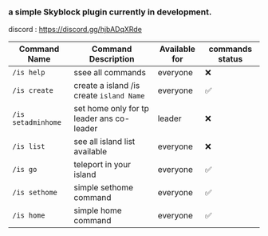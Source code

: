 ### a simple Skyblock plugin currently in development.
discord : https://discord.gg/hjbADqXRde
<br>

| Command Name       | Command Description                       | Available for | commands status |  
|--------------------|-------------------------------------------|---------------|-----------------|
| `/is help`         | ssee all commands                         | everyone      | ❌               |
| `/is create`       | create a island /is create `island Name ` | everyone      | ✅               |
| `/is setadminhome` | set home only for tp leader ans co-leader | leader        | ❌               |
| `/is list `        | see all island list available             | everyone      | ❌               |✅ 
| `/is go `          | teleport in your island                   | everyone      | ✅               |✅ 
| `/is sethome `     | simple sethome command                    | everyone      | ✅               |✅ 
| `/is home `        | simple home command                       | everyone      | ✅               |✅ 